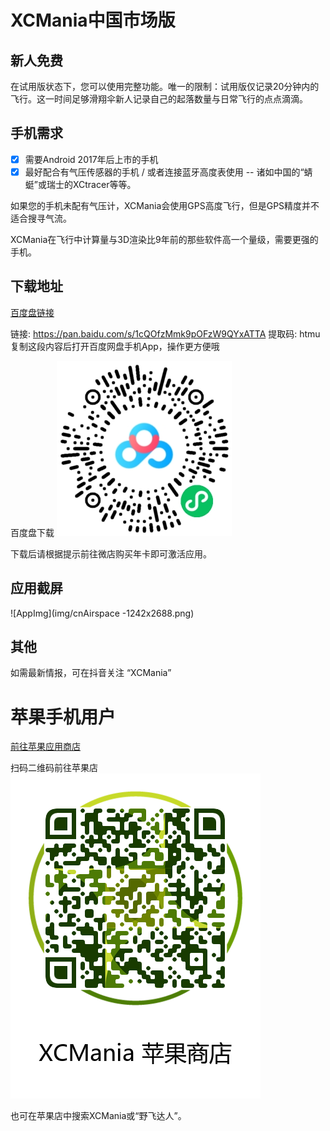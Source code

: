 # XCMania中国市场版
 
## 新人免费

在试用版状态下，您可以使用完整功能。唯一的限制：试用版仅记录20分钟内的飞行。这一时间足够滑翔伞新人记录自己的起落数量与日常飞行的点点滴滴。


## 手机需求

- [x] 需要Android  2017年后上市的手机
- [x] 最好配合有气压传感器的手机 / 或者连接蓝牙高度表使用 -- 诸如中国的“蜻蜓”或瑞士的XCtracer等等。

如果您的手机未配有气压计，XCMania会使用GPS高度飞行，但是GPS精度并不适合搜寻气流。

XCMania在飞行中计算量与3D渲染比9年前的那些软件高一个量级，需要更强的手机。

## 下载地址

[百度盘链接](https://pan.baidu.com/s/1cQOfzMmk9pOFzW9QYxATTA)

链接: https://pan.baidu.com/s/1cQOfzMmk9pOFzW9QYxATTA 提取码: htmu 复制这段内容后打开百度网盘手机App，操作更方便哦

百度盘下载
![百度盘下载](img/XCMFolderBaiduQR.jpeg)

下载后请根据提示前往微店购买年卡即可激活应用。

## 应用截屏

![AppImg](img/cnAirspace -1242x2688.png)

## 其他

如需最新情报，可在抖音关注 “XCMania”

# 苹果手机用户 

[前往苹果应用商店](https://apple.co/35F674G)

扫码二维码前往苹果店
![AppStore](img/cn-appstore.png)

也可在苹果店中搜索XCMania或“野飞达人”。

